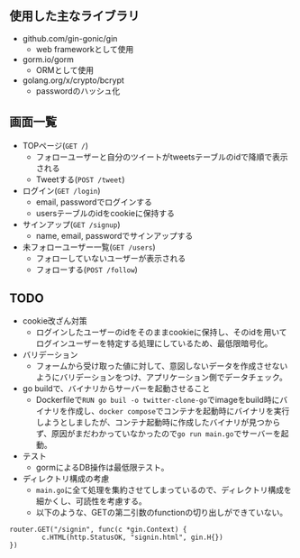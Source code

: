 ## 使用した主なライブラリ
- github.com/gin-gonic/gin
  - web frameworkとして使用
- gorm.io/gorm
  - ORMとして使用
- golang.org/x/crypto/bcrypt
  - passwordのハッシュ化
## 画面一覧
- TOPページ(`GET /`)
  - フォローユーザーと自分のツイートがtweetsテーブルのidで降順で表示される
  - Tweetする(`POST /tweet`)
- ログイン(`GET /login`)
  - email, passwordでログインする
  - usersテーブルのidをcookieに保持する
- サインアップ(`GET /signup`)
  - name, email, passwordでサインアップする
- 未フォローユーザー一覧(`GET /users`)
  - フォローしていないユーザーが表示される
  - フォローする(`POST /follow`)

## TODO
- cookie改ざん対策
  - ログインしたユーザーのidをそのままcookieに保持し、そのidを用いてログインユーザーを特定する処理にしているため、最低限暗号化。
- バリデーション
  - フォームから受け取った値に対して、意図しないデータを作成させないようにバリデーションをつけ、アプリケーション側でデータチェック。
- go buildで、バイナリからサーバーを起動させること
  - Dockerfileで`RUN go buil -o twitter-clone-go`でimageをbuild時にバイナリを作成し、`docker compose`でコンテナを起動時にバイナリを実行しようとしましたが、コンテナ起動時に作成したバイナリが見つからず、原因がまだわかっていなかったので`go run main.go`でサーバーを起動。
- テスト
  - gormによるDB操作は最低限テスト。
- ディレクトリ構成の考慮
  - `main.go`に全て処理を集約させてしまっているので、ディレクトリ構成を細かくし、可読性を考慮する。
  - 以下のような、GETの第二引数のfunctionの切り出しができていない。
```
router.GET("/signin", func(c *gin.Context) {
        c.HTML(http.StatusOK, "signin.html", gin.H{})
})
```